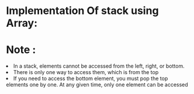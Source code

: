<h1>
  Implementation Of stack using Array:
</h1>
<p>
  <h1> Note : </h1>
  <li>In a stack, elements cannot be accessed from the left, right, or bottom.</li>
  <li> There is only one way to access them, which is from the top </li>
  <li>  If you need to access the bottom element, you must pop the top elements one by one. At any given time, only one element can be accessed </li>
</p>
